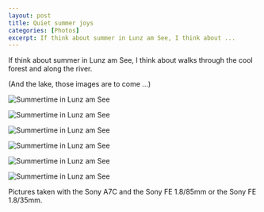 ```yaml
---
layout: post
title: Quiet summer joys
categories: [Photos]
excerpt: If think about summer in Lunz am See, I think about ...
---
```


If think about summer in Lunz am See, I think about walks through the cool forest and along the river.

(And the lake, those images are to come ...)

![Summertime in Lunz am See](../images/20210724/summer_lunz-1.jpg)

![Summertime in Lunz am See](../images/20210724/summer_lunz-2.jpg)

![Summertime in Lunz am See](../images/20210724/summer_lunz-3.jpg)

![Summertime in Lunz am See](../images/20210724/summer_lunz-4.jpg)

![Summertime in Lunz am See](../images/20210724/summer_lunz-5.jpg)

![Summertime in Lunz am See](../images/20210724/summer_lunz-6.jpg)


Pictures taken with the Sony A7C and the Sony FE 1.8/85mm or the Sony FE 1.8/35mm.
